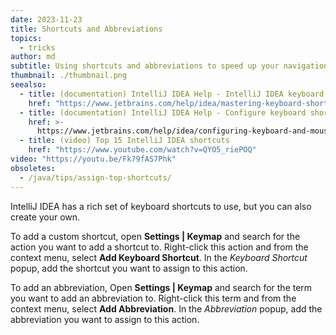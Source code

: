 ```yaml
---
date: 2023-11-23
title: Shortcuts and Abbreviations
topics:
  - tricks
author: md
subtitle: Using shortcuts and abbreviations to speed up your navigation in your IDE.
thumbnail: ./thumbnail.png
seealso:
  - title: (documentation) IntelliJ IDEA Help - IntelliJ IDEA keyboard shortcuts
    href: "https://www.jetbrains.com/help/idea/mastering-keyboard-shortcuts.html"
  - title: (documentation) IntelliJ IDEA Help - Configure keyboard shortcuts
    href: >-
      https://www.jetbrains.com/help/idea/configuring-keyboard-and-mouse-shortcuts.html
  - title: (video) Top 15 IntelliJ IDEA shortcuts
    href: "https://www.youtube.com/watch?v=QYO5_riePOQ"
video: "https://youtu.be/Fk79fAS7Phk"
obsoletes:
  - /java/tips/assign-top-shortcuts/
---
```


IntelliJ IDEA has a rich set of keyboard shortcuts to use, but you can also create your own.

To add a custom shortcut, open **Settings | Keymap** and search for the action you want to add a shortcut to. Right-click this action and from the context menu, select **Add Keyboard Shortcut**. In the _Keyboard Shortcut_ popup, add the shortcut you want to assign to this action.

To add an abbreviation, Open **Settings | Keymap** and search for the term you want to add an abbreviation to. Right-click this term and from the context menu, select **Add Abbreviation**. In the _Abbreviation_ popup, add the abbreviation you want to assign to this action.
